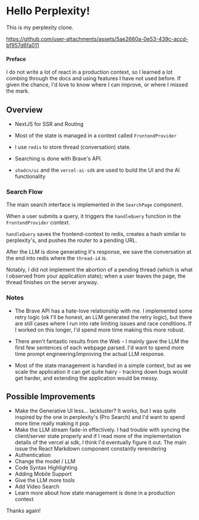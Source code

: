 
# Hello Perplexity!
This is my perplexity clone.

https://github.com/user-attachments/assets/5ae2660a-0e53-439c-accd-bf957d6fa011

#### Preface
I do not write a lot of react in a production context, so I learned a lot combing through the docs and using features I have not used before. If given the chance, I'd love to know where I can improve, or where I missed the mark.

## Overview
- NextJS for SSR and Routing

- Most of the state is managed in a context called `FrontendProvider`
- I use `redis` to store thread (conversation) state.
- Searching is done with Brave's API.
- `shadcn/ui` and the `vercel-ai-sdk` are used to build the UI and the AI functionality

### Search Flow

The main search interface is implemented in the `SearchPage` component.

When a user submits a query, it triggers the `handleQuery` function in the `FrontendProvider` context.

`handleQuery` saves the frontend-context to redis, creates a hash similar to perplexity's, and pushes the router to a pending URL. 

After the LLM is done generating it's response, we save the conversation at the end into redis where the `thread-id` is.

Notably, I did not implement the abortion of a pending thread (which is what I observed from your application state); when a user leaves the page, the thread finishes on the server anyway. 

### Notes
- The Brave API has a hate-love relationship with me. I implemented some retry logic (ok I'll be honest, an LLM generated the retry logic), but there are still cases where I run into rate limiting issues and race conditions. If I worked on this longer, I'd spend more time making this more robust.

- There aren't fantastic results from the Web - I mainly gave the LLM the first few sentences of each webpage parsed. I'd want to spend more time prompt engineering/improving the actual LLM response.

- Most of the state management is handled in a simple context, but as we scale the application it can get quite hairy - tracking down bugs would get harder, and extending the application would be messy.

## Possible Improvements
- Make the Generative UI less... lackluster? It works, but I was quite inspired by the one in perplexity's (Pro Search) and I'd want to spend more time really making it pop.
- Make the LLM stream fade-in effectively. I had trouble with syncing the client/server state properly and if I read more of the implementation details of the vercel ai sdk, I think I'd eventually figure it out. The main issue the React Markdown component constantly rerendering
- Authentication
- Change the model / LLM
- Code Syntax Highlighting
- Adding Mobile Support
- Give the LLM more tools
- Add Video Search
- Learn more about how state management is done in a production context


Thanks again!

